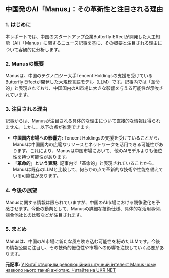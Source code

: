 ## 中国発のAI「Manus」：その革新性と注目される理由

### 1. はじめに

本レポートでは、中国のスタートアップ企業Butterfly Effectが開発した人工知能（AI）「Manus」に関するニュース記事を基に、その概要と注目される理由について客観的に分析します。

### 2. Manusの概要

Manusは、中国のテクノロジー大手Tencent Holdingsの支援を受けているButterfly Effectが開発した大規模言語モデル（LLM）です。記事内では「革命的」と表現されており、中国国内のAI市場に大きな影響を与える可能性が示唆されています。

### 3. 注目される理由

記事からは、Manusが注目される具体的な理由について直接的な情報は得られません。しかし、以下の点が推測できます。

* **中国国内市場への影響力:** Tencent Holdingsの支援を受けていることから、Manusは中国国内の広範なリソースとネットワークを活用できる可能性があります。これにより、Manusは中国市場において、他のAIモデルよりも優位性を持つ可能性があります。
* **「革命的」という表現:** 記事内で「革命的」と表現されていることから、Manusは既存のLLMと比較して、何らかの点で革新的な技術や性能を備えている可能性があります。

### 4. 今後の展望

Manusに関する情報は限られていますが、中国のAI市場における競争激化を予感させます。今後の動向として、Manusの詳細な技術仕様、具体的な活用事例、競合他社との比較などが注目されます。

### 5. まとめ

Manusは、中国のAI市場に新たな風を吹き込む可能性を秘めたLLMです。今後の情報公開に注目し、その技術的優位性や市場への影響を注視していく必要があります。


**元記事:** [У Китаї створили революційний штучний інтелект Manus чому навколо нього такий ажіотаж. Читайте на UKR.NET](https://www.ukr.net/news/details/technologies/110171421.html)